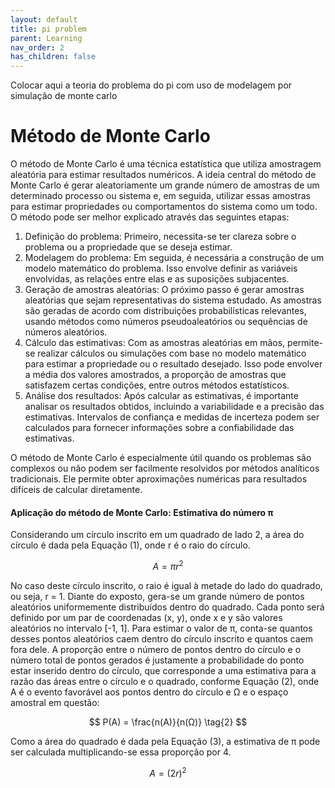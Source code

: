 ```yaml
---
layout: default
title: pi problem
parent: Learning
nav_order: 2
has_children: false
---
```


Colocar aqui a teoria do problema do pi com uso de modelagem por simulação de monte carlo

# Método de Monte Carlo

O método de Monte Carlo é uma técnica estatística que utiliza amostragem aleatória para estimar resultados numéricos.
A ideia central do método de Monte Carlo é gerar aleatoriamente um grande número de amostras de um determinado processo ou sistema e, em seguida, utilizar essas amostras para estimar propriedades ou comportamentos do sistema como um todo.
O método pode ser melhor explicado através das seguintes etapas:
1. Definição do problema: Primeiro, necessita-se ter clareza sobre o problema ou a propriedade que se deseja estimar.
2. Modelagem do problema: Em seguida, é necessária a construção de um modelo matemático do problema. Isso envolve definir as variáveis envolvidas, as relações entre elas e as suposições subjacentes.
3. Geração de amostras aleatórias: O próximo passo é gerar amostras aleatórias que sejam representativas do sistema estudado. As amostras são geradas de acordo com distribuições probabilísticas relevantes, usando métodos como números pseudoaleatórios ou sequências de números aleatórios.
4. Cálculo das estimativas: Com as amostras aleatórias em mãos, permite-se realizar cálculos ou simulações com base no modelo matemático para estimar a propriedade ou o resultado desejado. Isso pode envolver a média dos valores amostrados, a proporção de amostras que satisfazem certas condições, entre outros métodos estatísticos.
5. Análise dos resultados: Após calcular as estimativas, é importante analisar os resultados obtidos, incluindo a variabilidade e a precisão das estimativas. Intervalos de confiança e medidas de incerteza podem ser calculados para fornecer informações sobre a confiabilidade das estimativas.

O método de Monte Carlo é especialmente útil quando os problemas são complexos ou não podem ser facilmente resolvidos por métodos analíticos tradicionais. Ele permite obter aproximações numéricas para resultados difíceis de calcular diretamente.

#### Aplicação do método de Monte Carlo: Estimativa do número π

Considerando um círculo inscrito em um quadrado de lado 2, a área do círculo é dada pela Equação (1), onde r é o raio do círculo.

$$
A = πr^2
\tag{1}
$$


No caso deste círculo inscrito, o raio é igual à metade do lado do quadrado, ou seja, r = 1.
Diante do exposto, gera-se um grande número de pontos aleatórios uniformemente distribuídos dentro do quadrado. Cada ponto será definido por um par de coordenadas (x, y), onde x e y são valores aleatórios no intervalo [-1, 1].
Para estimar o valor de π, conta-se quantos desses pontos aleatórios caem dentro do círculo inscrito e quantos caem fora dele. A proporção entre o número de pontos dentro do círculo e o número total de pontos gerados é justamente a probabilidade do ponto estar inserido dentro do círculo, que corresponde a uma estimativa para a razão das áreas entre o círculo e o quadrado, conforme Equação (2), onde A é o evento favorável aos pontos dentro do círculo e Ω e o espaço amostral em questão:

$$
P(A) = \frac{n(A)}{n(Ω)}
\tag{2}
$$

Como a área do quadrado é dada pela Equação (3), a estimativa de π pode ser calculada multiplicando-se essa proporção por 4.

$$
A = (2r)^2
\tag{3}
$$